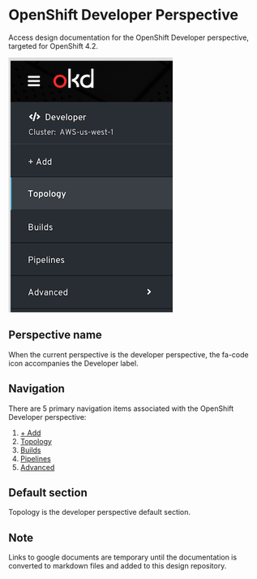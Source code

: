# OpenShift Developer Perspective
Access design documentation for the OpenShift Developer perspective, targeted for OpenShift 4.2.

![Dev Navigation](img/dev-nav.png)

## Perspective name
When the current perspective is the developer perspective, the fa-code icon accompanies the Developer label.

## Navigation
There are 5 primary navigation items associated with the OpenShift Developer perspective:

1. [+ Add](http://openshift.github.io/openshift-origin-design/dev-perspective/add/add)
2. [Topology](http://openshift.github.io/openshift-origin-design/dev-perspective/topology/topology)
3. [Builds](http://openshift.github.io/openshift-origin-design/dev-perspective/builds/builds)
4. [Pipelines](http://openshift.github.io/openshift-origin-design/dev-perspective/pipelines/pipelines)
5. [Advanced](http://openshift.github.io/openshift-origin-design/dev-perspective/advanced/advanced)

## Default section
Topology is the developer perspective default section.

## Note
Links to google documents are temporary until the documentation is converted to markdown files and added to this design repository.